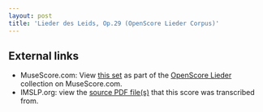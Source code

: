 ```yaml
---
layout: post
title: 'Lieder des Leids, Op.29 (OpenScore Lieder Corpus)'
---
```


## External links

- MuseScore.com: View [this set] as part of the [OpenScore Lieder] collection on MuseScore.com.
- IMSLP.org: view the [source PDF file(s)][IMSLP] that this score was transcribed from.

[IMSLP]: https://imslp.org/wiki/Special:ReverseLookup/617600
[this set]: https://musescore.com/openscore-lieder-corpus/sets/5102501
[OpenScore Lieder]: https://musescore.com/openscore-lieder-corpus
